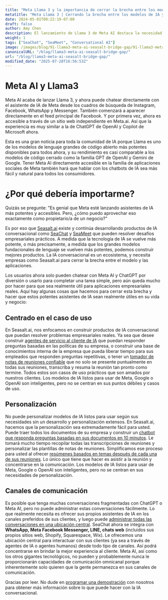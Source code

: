 ```yaml
---
title: "Meta Llama 3 y la importancia de cerrar la brecha entre los modelos de IA y las aplicaciones empresariales"
metatitle: "Meta Llama 3 | Cerrando la brecha entre los modelos de IA y las aplicaciones empresariales"
date: 2024-05-01T00:22:19-07:00
draft: false
author: Amy Chen
description: El lanzamiento de Llama 3 de Meta AI destaca la necesidad de soluciones que cierren la brecha entre los potentes modelos de IA y las aplicaciones empresariales prácticas. Aprenda cómo Seasalt.ai construye productos de IA conversacional personalizados para cerrar esta brecha y resolver desafíos del mundo real.
weight: 1
tags: ["SeaChat", "SeaMeet", "Conversational AI"]
image: /images/blog/91-llama3-meta-ai-seasalt-bridge-gap/91-llama3-meta-ai-seasalt-bridge-gap.png
canonicalURL: "/blog/llama3-meta-ai-seasalt-bridge-gap/"
url: "/blog/llama3-meta-ai-seasalt-bridge-gap/"
modified_date: "2025-07-28T16:56:53Z"
---
```


# Meta AI y Llama3
Meta AI acaba de lanzar Llama 3, y ahora puede chatear directamente con el asistente de IA de Meta desde los cuadros de búsqueda de Instagram, Facebook, WhatsApp y Messenger. También comenzará a aparecer directamente en el feed principal de Facebook. Y por primera vez, ahora es accesible a través de un sitio web independiente en Meta.ai. Así que la experiencia es muy similar a la de ChatGPT de OpenAI y Copilot de Microsoft ahora.

Esta es una gran noticia para toda la comunidad de IA porque Llama es uno de los modelos de lenguaje grandes de código abierto más potentes disponibles para todos ahora, y su rendimiento es casi comparable a los modelos de código cerrado como la familia GPT de OpenAI y Gemini de Google. Tener Meta AI directamente accesible en la familia de aplicaciones sociales de Meta también hará que hablar con los chatbots de IA sea más fácil y natural para todos los consumidores.

# ¿Por qué debería importarme?
Quizás se pregunte: "Es genial que Meta esté lanzando asistentes de IA más potentes y accesibles. Pero, ¿cómo puedo aprovechar eso exactamente como propietario/a de un negocio?"

Es por eso que [Seasalt.ai](https://seasalt.ai/?utm_source=blog) existe y continúa desarrollando productos de IA conversacional como [SeaChat](https://chat.seasalt.ai/?utm_source=blog) y [SeaMeet](https://meet.seasalt.ai/?utm_source=blog) que pueden resolver desafíos empresariales prácticos. A medida que la tecnología de IA se vuelve más potente, o más precisamente, a medida que los grandes modelos fundacionales de lenguaje se vuelven más potentes, podemos construir mejores productos. La IA conversacional es un ecosistema, y necesita empresas como Seasalt.ai para cerrar la brecha entre el modelo y las aplicaciones.

Los usuarios ahora solo pueden chatear con Meta AI y ChatGPT por diversión o usarlo para completar una tarea simple, pero aún queda mucho por hacer para que sea realmente útil para aplicaciones empresariales reales. Aquí hay algunas cosas que hacemos para cerrar esta brecha y hacer que estos potentes asistentes de IA sean realmente útiles en su vida y negocio:

## Centrado en el caso de uso

En Seasalt.ai, nos enfocamos en construir productos de IA conversacional que puedan resolver problemas empresariales reales. Ya sea que desee construir [agentes de servicio al cliente de IA](https://chat.seasalt.ai/?utm_source=blog) que puedan responder preguntas basadas en las políticas de su empresa, o construir una base de conocimientos interna de la empresa que pueda liberar tiempo para sus empleados que responden preguntas repetitivas, o tener un [tomador de notas de reuniones confiable](https://meet.seasalt.ai/?utm_source=blog) que no solo se presente puntualmente en todas sus reuniones, transcriba y resuma la reunión tan pronto como termine. Todos estos son casos de uso prácticos que son amados por nuestros clientes. Los modelos de IA listos para usar de Meta, Google o OpenAI son inteligentes, pero no se centran en sus puntos débiles y casos de uso.

## Personalización
No puede personalizar modelos de IA listos para usar según sus necesidades sin un desarrollo y personalización extensos. En Seasalt.ai, hacemos que la personalización sea extremadamente fácil para usted. Puede traer todos los documentos de su empresa y construir un [chatbot que responda preguntas basadas en sus documentos en 10 minutos](https://chat.seasalt.ai/?utm_source=blog). Le tomará mucho tiempo recopilar todas las transcripciones de reuniones y personalizar las plantillas de notas de reuniones. Simplificamos ese proceso para usted al ofrecer [resúmenes basados en temas después de cada una de sus reuniones](https://meet.seasalt.ai/?utm_source=blog). Lo único que tiene que hacer es asistir a la reunión y concentrarse en la comunicación. Los modelos de IA listos para usar de Meta, Google o OpenAI son inteligentes, pero no se centran en sus necesidades de personalización.

## Canales de comunicación

Es posible que tenga muchas conversaciones fragmentadas con ChatGPT o Meta AI, pero no puede administrar estas conversaciones fácilmente. Lo que realmente necesita es ofrecer sus propios asistentes de IA en los canales preferidos de sus clientes, y luego puede [administrar todas las conversaciones en una ubicación central](https://chat.seasalt.ai/?utm_source=blog). SeaChat ahora se integra con **WhatsApp, Meta Facebook Messenger, LINE, chats web** (incluidos sus propios sitios web, Shopify, Squarespace, Wix). Le ofrecemos una ubicación central para interactuar con sus clientes (ya sea a través de agentes de IA o agentes humanos) desde todo tipo de canales. Así podrá concentrarse en brindar la mejor experiencia al cliente. Meta AI, así como los otros gigantes tecnológicos, no pueden y probablemente nunca le proporcionarán capacidades de comunicación omnicanal porque inherentemente solo quieren que la gente permanezca en sus canales de comunicación.


Gracias por leer. No dude en [programar una demostración](https://meetings.hubspot.com/seasalt-ai/seasalt-meeting) con nosotros para obtener más información sobre lo que puede hacer con la IA conversacional.
